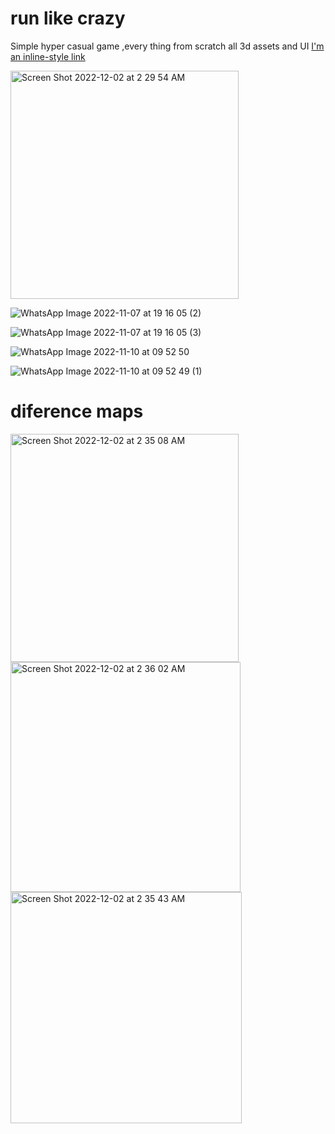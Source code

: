 # run like crazy 

Simple hyper casual game ,every thing from scratch all 3d assets and UI 
[I'm an inline-style link](https://play.google.com/store/apps/details?id=com.voon.runlikecrazy)

<img width="365" alt="Screen Shot 2022-12-02 at 2 29 54 AM" src="https://user-images.githubusercontent.com/65908703/205194261-76cbb53e-7783-40a5-a01a-5ad02d5229c4.png">

![WhatsApp Image 2022-11-07 at 19 16 05 (2)](https://user-images.githubusercontent.com/65908703/205193965-9742acdd-4b26-433c-a8c7-20e8f367e48b.jpeg)

![WhatsApp Image 2022-11-07 at 19 16 05 (3)](https://user-images.githubusercontent.com/65908703/205194000-517a48ca-a1c8-4991-9472-58bdc4b63881.jpeg)

![WhatsApp Image 2022-11-10 at 09 52 50](https://user-images.githubusercontent.com/65908703/205194028-8e96e882-46f3-4080-ac6e-4520bdb1f536.jpeg)

![WhatsApp Image 2022-11-10 at 09 52 49 (1)](https://user-images.githubusercontent.com/65908703/205194037-afa3a953-88d7-4ce1-be07-45da362dbc45.jpeg)

# diference maps

<img width="365" alt="Screen Shot 2022-12-02 at 2 35 08 AM" src="https://user-images.githubusercontent.com/65908703/205194974-2ecedb3e-00e9-4063-beae-41651b45d6b2.png">

<img width="368" alt="Screen Shot 2022-12-02 at 2 36 02 AM" src="https://user-images.githubusercontent.com/65908703/205194978-5b15a074-482a-43ef-a56a-0ed1ede559ec.png">

<img width="370" alt="Screen Shot 2022-12-02 at 2 35 43 AM" src="https://user-images.githubusercontent.com/65908703/205194980-00f1d9bc-2008-45bd-8fa4-7c736601978e.png">



